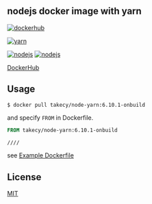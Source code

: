 nodejs docker image with yarn
---

[![dockerhub](https://img.shields.io/badge/dockerhub-node--yarn-green.svg?style=flat-square)](https://hub.docker.com/r/takecy/node-yarn/)

[![yarn](https://img.shields.io/badge/yarn-0.21.3-blue.svg?style=flat-square)](https://yarnpkg.com)

[![nodejs](https://img.shields.io/badge/nodejs-6.10.1-blue.svg?style=flat-square)](https://nodejs.org)
[![nodejs](https://img.shields.io/badge/nodejs-7.8.0-blue.svg?style=flat-square)](https://nodejs.org)

[DockerHub](https://hub.docker.com/r/takecy/node-yarn)

## Usage
```shell
$ docker pull takecy/node-yarn:6.10.1-onbuild
```

and specify `FROM` in Dockerfile.
```dockerfile
FROM takecy/node-yarn:6.10.1-onbuild

////
```

see [Example Dockerfile](./Dockerfile_example)

## License
[MIT](./LICENSE)